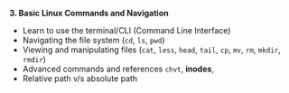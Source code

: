 **3. Basic Linux Commands and Navigation**
- Learn to use the terminal/CLI (Command Line Interface)
- Navigating the file system (`cd`, `ls`, `pwd`)
- Viewing and manipulating files (`cat`, `less`, `head`, `tail`, `cp`, `mv`, `rm`, `mkdir`, `rmdir`)
- Advanced commands and references `chvt`, **inodes**, 
- Relative path v/s absolute path